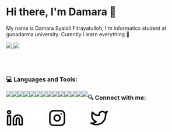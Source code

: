 # Hi there, I'm Damara 👋 

My name is Damara Syaidil Fitrayatulloh, I'm informatics student at gunadarma university. 
Curently i learn everything 🤣

  <p align="left">
  <a href="https://github.com/damarasf">
  <img height="170em" src="https://github-readme-stats-eight-theta.vercel.app/api/top-langs/?username=damarasf&layout=compact&langs_count=8&theme=buefy"/>
  <img height="170em" src="https://github-readme-stats-eight-theta.vercel.app/api?username=damarasf&show_icons=true&theme=buefy&include_all_commits=true&count_private=true"/>
  </a>
  </p>
  <br>
  <br>

### 💻 Languages and Tools:

  <img align="left" src="https://img.shields.io/badge/Visual%20Studio%20Code-0078d7.svg?style=for-the-badge&logo=visual-studio-code&logoColor=white"/>
  <img align="left" src="https://img.shields.io/badge/git-%23F05033.svg?style=for-the-badge&logo=git&logoColor=white"/>
  <img align="left" src="https://img.shields.io/badge/github-%23121011.svg?style=for-the-badge&logo=github&logoColor=white"/>
  <img align="left" src="https://img.shields.io/badge/java-%23ED8B00.svg?style=for-the-badge&logo=java&logoColor=white"/>
  <img align="left" src="https://img.shields.io/badge/go-%2300ADD8.svg?style=for-the-badge&logo=go&logoColor=white"/>
  <img align="left" src="https://img.shields.io/badge/laravel-%23FF2D20.svg?style=for-the-badge&logo=laravel&logoColor=white"/>
  <img align="left" src="https://img.shields.io/badge/php-%23777BB4.svg?style=for-the-badge&logo=php&logoColor=white"/>
  <img align="left" src="https://img.shields.io/badge/html5-%23E34F26.svg?style=for-the-badge&logo=html5&logoColor=white"/>
  <img align="left" src="https://img.shields.io/badge/javascript-%23323330.svg?style=for-the-badge&logo=javascript&logoColor=%23F7DF1E"/>
  <img align="left" src="https://img.shields.io/badge/css3-%231572B6.svg?style=for-the-badge&logo=css3&logoColor=white"/>
  <img align="left" src="https://img.shields.io/badge/bootstrap-%23563D7C.svg?style=for-the-badge&logo=bootstrap&logoColor=white"/>
  <img align="left" src="https://img.shields.io/badge/node.js-6DA55F?style=for-the-badge&logo=node.js&logoColor=white"/>
  <img align="left" src="https://img.shields.io/badge/Flutter-%2302569B.svg?style=for-the-badge&logo=Flutter&logoColor=white"/>
  <img align="left" src="https://img.shields.io/badge/NetBeansIDE-1B6AC6.svg?style=for-the-badge&logo=apache-netbeans-ide&logoColor=white"/>


### 🔍 Connect with me:

[![website](./img/linkedin-light.svg)](https://linkedin.com/in/damarasf#gh-light-mode-only)
[![website](./img/linkedin-dark.svg)](https://linkedin.com/in/damarasf#gh-dark-mode-only)
&nbsp;&nbsp;
[![website](./img/instagram-light.svg)](https://instagram.com/damara.sf#gh-light-mode-only)
[![website](./img/instagram-dark.svg)](https://instagram.com/damara.sf#gh-dark-mode-only)
&nbsp;&nbsp;
[![website](./img/twitter-light.svg)](https://twitter.com/asyourcrush#gh-light-mode-only)
[![website](./img/twitter-dark.svg)](https://twitter.com/asyourcrush#gh-dark-mode-only)